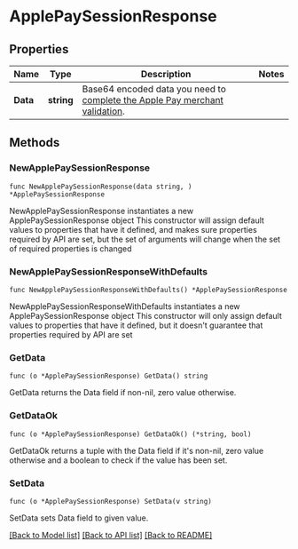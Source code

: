 # ApplePaySessionResponse

## Properties

Name | Type | Description | Notes
------------ | ------------- | ------------- | -------------
**Data** | **string** | Base64 encoded data you need to [complete the Apple Pay merchant validation](https://docs.adyen.com/payment-methods/apple-pay/api-only?tab&#x3D;adyen-certificate-validation_1#complete-apple-pay-session-validation). | 

## Methods

### NewApplePaySessionResponse

`func NewApplePaySessionResponse(data string, ) *ApplePaySessionResponse`

NewApplePaySessionResponse instantiates a new ApplePaySessionResponse object
This constructor will assign default values to properties that have it defined,
and makes sure properties required by API are set, but the set of arguments
will change when the set of required properties is changed

### NewApplePaySessionResponseWithDefaults

`func NewApplePaySessionResponseWithDefaults() *ApplePaySessionResponse`

NewApplePaySessionResponseWithDefaults instantiates a new ApplePaySessionResponse object
This constructor will only assign default values to properties that have it defined,
but it doesn't guarantee that properties required by API are set

### GetData

`func (o *ApplePaySessionResponse) GetData() string`

GetData returns the Data field if non-nil, zero value otherwise.

### GetDataOk

`func (o *ApplePaySessionResponse) GetDataOk() (*string, bool)`

GetDataOk returns a tuple with the Data field if it's non-nil, zero value otherwise
and a boolean to check if the value has been set.

### SetData

`func (o *ApplePaySessionResponse) SetData(v string)`

SetData sets Data field to given value.



[[Back to Model list]](../README.md#documentation-for-models) [[Back to API list]](../README.md#documentation-for-api-endpoints) [[Back to README]](../README.md)


